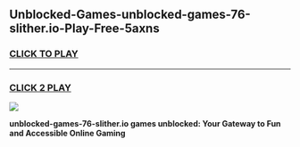 
## Unblocked-Games-unblocked-games-76-slither.io-Play-Free-5axns
<h3>
<a href="https://premium76.site?title=unblocked-games-76-slither.io&ref=18A">CLICK TO PLAY</a></h3>
<hr>

<h3>
<a href="https://premium76.site?title=unblocked-games-76-slither.io&ref=18A">CLICK 2 PLAY</a>
  
</h3>

<a href="https://premium76.site?title=unblocked-games-76-slither.io&ref=18A"><img src="https://clearcache.store/games.png"></a>


**unblocked-games-76-slither.io games unblocked: Your Gateway to Fun and Accessible Online Gaming**
